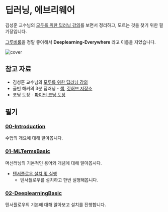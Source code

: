 # 딥러닝, 에브리웨어
김성훈 교수님의 [모두를 위한 딥러닝 강의](https://hunkim.github.io/ml/)를 보면서 정리하고, 모르는 것을 찾기 위한 필기장입니다.

[그루비룸](https://www.youtube.com/watch?v=vK76jgZk70k)을 정말 좋아해서 **Deeplearning-Everywhere** 라고 이름을 지었습니다.

![cover](./image/MainImage.png)

## 참고 자료
- 김성훈 교수님의 [모두를 위한 딥러닝 강의](https://hunkim.github.io/ml/)
- 골빈 해커의 3분 딥러닝 - [책](http://www.kyobobook.co.kr/product/detailViewKor.laf?ejkGb=KOR&mallGb=KOR&barcode=9791162240137&orderClick=LEA&Kc=), [깃허브 저장소](https://github.com/golbin/TensorFlow-Tutorials)
- 코딩 도장 - [파이썬 코딩 도장](https://dojang.io/course/view.php?id=7) 

## 필기
### [00-Introduction](00-Introduction/Lec.md)
수업의 개요에 대해 알아봅니다.

### [01-MLTermsBasic](01-MLTermsBasic/Lec.md)
머신러닝의 기본적인 용어와 개념에 대해 알아봅시다.
- [텐서플로우 설치 및 실행](./01-MLTermsBasic/Lab.md)
  - 텐서플로우를 설치하고 한번 실행해봅니다. 

### [02-DeeplearningBasic](02-DeeplearningBasic/Tensorflow-Basic.md)
텐서플로우의 기본에 대해 알아보고 설치를 진행합니다.